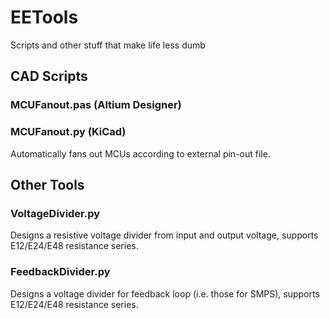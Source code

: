 # EETools
Scripts and other stuff that make life less dumb

## CAD Scripts

### MCUFanout.pas (Altium Designer)
### MCUFanout.py (KiCad)
Automatically fans out MCUs according to external pin-out file.

## Other Tools

### VoltageDivider.py
Designs a resistive voltage divider from input and output voltage, supports E12/E24/E48 resistance series.

### FeedbackDivider.py
Designs a voltage divider for feedback loop (i.e. those for SMPS), supports E12/E24/E48 resistance series.